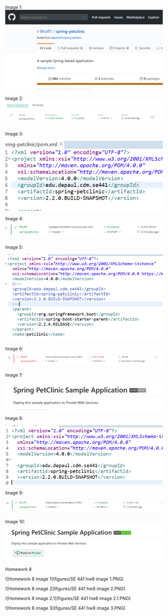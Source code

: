 Image 1:
![Screen Capture #1](figures/image1.PNG)

Image 2:
![Screen Capture #2](figures/image2.PNG)

Image 3:

![Screen Capture #3](figures/image3.PNG)

Image 4:
![Screen Capture #4](figures/image4.PNG)

Image 5:

![Screen Capture #5](figures/image5.PNG)

Image 6:
![Screen Capture #6](figures/image6.PNG)

Image 7:
![Screen Capture #7](figures/image7.PNG)

Image 8:

![Screen Capture #8](figures/image8.PNG)

Image 9:
![Screen Capture #9](figures/image9.PNG)

Image 10:
![Screen Capture #10](figures/image10.PNG)

Homework 8

![Homework 8 image 1](figures/SE 441 hw8 image 1.PNG)

![Homework 8 image 2](figures/SE 441 hw8 image 2.PNG)

![Homework 8 image 2.1](figures/SE 441 hw8 image 2.1.PNG)

![Homework 8 image 3](figures/SE 441 hw8 image 3.PNG)